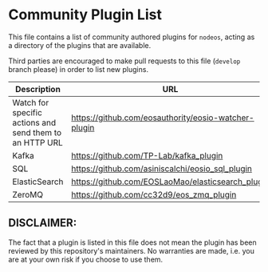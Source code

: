 # Community Plugin List

This file contains a list of community authored plugins for `nodeos`, acting as a directory of the plugins that are available.

Third parties are encouraged to make pull requests to this file (`develop` branch please) in order to list new plugins.

| Description | URL |
| ----------- | --- |
| Watch for specific actions and send them to an HTTP URL | https://github.com/eosauthority/eosio-watcher-plugin |
| Kafka | https://github.com/TP-Lab/kafka_plugin |
| SQL | https://github.com/asiniscalchi/eosio_sql_plugin |
| ElasticSearch | https://github.com/EOSLaoMao/elasticsearch_plugin |
| ZeroMQ | https://github.com/cc32d9/eos_zmq_plugin |

## DISCLAIMER:

The fact that a plugin is listed in this file does not mean the plugin has been reviewed by this repository's maintainers.  No warranties are made, i.e. you are at your own risk if you choose to use them.
